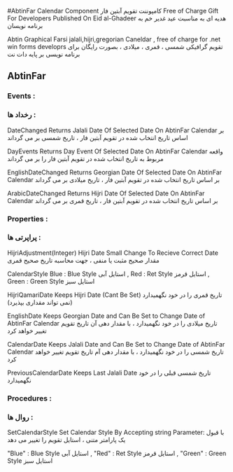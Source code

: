 #AbtinFar Calendar Component
کامپوننت تقویم آبتین فار
Free of Charge Gift For Developers Published On Eid al-Ghadeer 
هدیه ای به مناسبت عید غدیر خم به برنامه نویسان

Abtin Graphical Farsi jalali,hijri,gregorian Caneldar , free of charge for .net win forms developrs
 تقویم گرافیکی شمسی ، قمری ، میلادی ، بصورت رایگان برای برنامه نویسی بر پایه دات نت

## AbtinFar

### Events :
### رخداد ها :

DateChanged
Returns Jalali Date Of Selected Date On AbtinFar Calendar
بر اساس تاریخ انتخاب شده در تقویم آبتین فار ، تاریخ شمسی بر می گرداند

DayEvents
Returns Day Event Of Selected Date On AbtinFar Calendar
واقعه مربوط به تاریخ انتخاب شده در تقویم آبتین فار را بر می گرداند

EnglishDateChanged
Returns Georgian Date Of Selected Date On AbtinFar Calendar
بر اساس تاریخ انتخاب شده در تقویم آبتین فار ، تاریخ میلادی بر می گرداند

ArabicDateChanged
Returns Hijri Date Of Selected Date On AbtinFar Calendar
بر اساس تاریخ انتخاب شده در تقویم آبتین فار ، تاریخ قمری بر می گرداند


### Properties :
### پراپرتی ها :

HijriAdjustment(Integer)
Hijri Date Small Change To Recieve Correct Date
مقدار صحیح مثبت یا منفی ، جهت محاسبه تاریخ صحیح قمری

CalendarStyle
Blue : Blue Style 
استایل آبی , 
Red : Ret Style 
استایل قرمز , 
Green : Green Style
استایل سبز

HijriQamariDate
Keeps Hijri Date (Cant Be Set)
تاریخ قمری را در خود نگهمیدارد (نمی تواند مقداری بپذیرد)

EnglishDate
Keeps Georgian Date and Can Be Set to Change Date of AbtinFar Calendar
تاریخ میلادی را در خود نگهمیدارد ، با مقدار دهی آن تاریخ تقویم تغییر خواهد کرد

CalendarDate
Keeps Jalali Date and Can Be Set to Change Date of AbtinFar Calendar
تاریخ شمسی را در خود نگهمیدارد ، با مقدار دهی آم تاریخ تقویم تغییر خواهد کرد

PreviousCalendarDate
Keeps Last Jalali Date
تاریخ شمسی قبلی را در خود نگهمیدارد


### Procedures :
### روال ها :

SetCalendarStyle
Set Calendar Style By Accepting string  Parameter:
با قبول یک پارامتر متنی ، استایل تقویم را تغییر می دهد

"Blue" : Blue Style 
استایل آبی , 
"Red" : Ret Style 
استایل قرمز , 
"Green" : Green Style
استایل سبز


